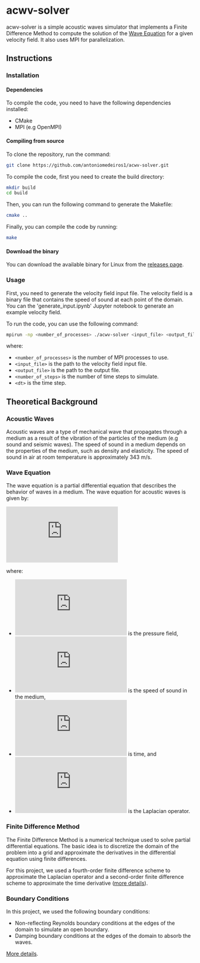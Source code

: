 # acwv-solver

acwv-solver is a simple acoustic waves simulator that implements a Finite Difference Method to compute the solution of the [Wave Equation](#wave-equation) for a given velocity field. It also uses MPI for parallelization. 

## Instructions

### Installation

#### Dependencies

To compile the code, you need to have the following dependencies installed:
- CMake
- MPI (e.g OpenMPI)

#### Compiling from source

To clone the repository, run the command:

```sh
git clone https://github.com/antoniomedeiros1/acwv-solver.git
```

To compile the code, first you need to create the build directory:

```sh
mkdir build
cd build
```

Then, you can run the following command to generate the Makefile:

```sh
cmake ..
```

Finally, you can compile the code by running:

```sh
make
```

#### Download the binary

You can download the available binary for Linux from the [releases page](https://github.com/antoniomedeiros1/acwv-solver/releases).

### Usage

First, you need to generate the velocity field input file. The velocity field is a binary file that contains the speed of sound at each point of the domain. You can the 'generate_input.ipynb' Jupyter notebook to generate an example velocity field. 

To run the code, you can use the following command:

```sh
mpirun -np <number_of_processes> ./acwv-solver <input_file> <output_file> <number_of_steps> <dt>
```

where:
- `<number_of_processes>` is the number of MPI processes to use.
- `<input_file>` is the path to the velocity field input file.
- `<output_file>` is the path to the output file.
- `<number_of_steps>` is the number of time steps to simulate.
- `<dt>` is the time step.

## Theoretical Background

### Acoustic Waves

Acoustic waves are a type of mechanical wave that propagates through a medium as a result of the vibration of the particles of the medium (e.g sound and seismic waves). The speed of sound in a medium depends on the properties of the medium, such as density and elasticity. The speed of sound in air at room temperature is approximately 343 m/s.

### Wave Equation

The wave equation is a partial differential equation that describes the behavior of waves in a medium. The wave equation for acoustic waves is given by:

![Wave Equation](https://latex.codecogs.com/svg.latex?%5Cfrac%7B%5Cpartial%5E2%20p%7D%7B%5Cpartial%20t%5E2%7D%20%3D%20v%5E2%20%5Cnabla%5E2%20p)

where:
- ![p](https://latex.codecogs.com/svg.latex?p) is the pressure field,
- ![v](https://latex.codecogs.com/svg.latex?v) is the speed of sound in the medium,
- ![t](https://latex.codecogs.com/svg.latex?t) is time, and 
- ![%5Cnabla%5E2](https://latex.codecogs.com/svg.latex?%5Cnabla%5E2) is the Laplacian operator.

### Finite Difference Method

The Finite Difference Method is a numerical technique used to solve partial differential equations. The basic idea is to discretize the domain of the problem into a grid and approximate the derivatives in the differential equation using finite differences. 

For this project, we used a fourth-order finite difference scheme to approximate the Laplacian operator and a second-order finite difference scheme to approximate the time derivative ([more details](https://tattered-sleet-912.notion.site/2-1-M-todo-das-Diferen-as-Finitas-5fc05140011841648f7478e83fd5ffb2?pvs=4)).

### Boundary Conditions

In this project, we used the following boundary conditions:
- Non-reflecting Reynolds boundary conditions at the edges of the domain to simulate an open boundary.
- Damping boundary conditions at the edges of the domain to absorb the waves.

[More details](https://tattered-sleet-912.notion.site/2-3-Condi-es-de-Contorno-32e0fe6b394f49f3ab28a4b0122c3a29).

